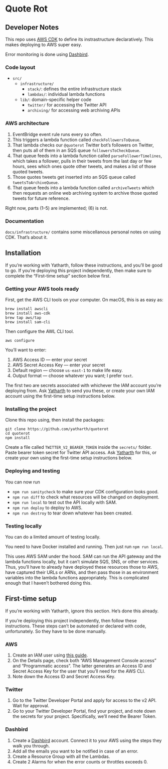 # Quote Rot


## Developer Notes

This repo uses [AWS CDK][cdk] to define its instrastructure declaratively. This makes deploying to AWS super easy.

Error monitoring is done using [Dashbird][dashbird].


### Code layout

- `src/`
    - `infrastructure/`
      - `stack/`: defines the entire infrastructure stack
      - `lambdas/`: individual lambda functions
    - `lib/`: domain-specific helper code
      - `twitter/` for accessing the Twitter API
      - `archiving/` for accessing web archiving APIs


### AWS architecture

1. EventBridge event rule runs every so often.
2. This triggers a lambda function called `checkFollowersToQueue`.
3. That lambda checks our `@quoterot` Twitter bot’s followers on Twitter, then puts all of them in an SQS queue `followersToCheckQueue`.
4. That queue feeds into a lambda function called `parseFollowerTimelines`, which takes a follower, pulls in their tweets from the last day or few hours, sees which ones quote other tweets, and makes a list of those quoted tweets.
5. Those quotes tweets get inserted into an SQS queue called `tweetsToArchiveQueue`.
6. That queue feeds into a lambda function called `archiveTweets` which then requests an online web archiving system to archive those quoted tweets for future reference.

Right now, parts (1–5) are implemented; (6) is not.


### Documentation

`docs/infrastructure/` contains some miscellanous personal notes on using CDK. That’s about it.



## Installation

If you’re working with Yatharth, follow these instructions, and you’ll be good to go. If you’re deploying this project independently, then make sure to complete the “First-time setup” section below first.


### Getting your AWS tools ready

First, get the AWS CLI tools on your computer. On macOS, this is as easy as:

```shell
brew install awscli
brew install aws-cdk
brew tap aws/tap
brew install sam-cli
```

Then configure the AWL CLI tool.

```shell
aws configure
```

You’ll want to enter:

1. AWS Access ID — enter your secret
2. AWS Secret Access Key — enter your secret
3. Default region — choose `us-east-1` to make life easy.
4. Output format — choose whatever you want; I prefer `text`.

The first two are secrets associated with whichever the IAM account you’re deploying from. Ask [Yatharth][yatharthemail] to send you these, or create your own IAM account using the first-time setup instructions below.


### Installing the project

Clone this repo using, then install the packages:

```shell
git clone https://github.com/yatharth/quoterot
cd quoterot 
npm install
```

Create a file called `TWITTER_V2_BEARER_TOKEN` inside the `secrets/` folder. Paste bearer token secret for Twitter API access. Ask [Yatharth][yatharthemail] for this, or create your own using the first-time setup instructions below.


### Deploying and testing

You can now run

* `npm run sanitycheck` to make sure your CDK configuration looks good.
* `npm run diff` to check what resources will be changed on deployment.
* `npm run local` to test out the API locally with SAM.
* `npm run deploy` to deploy to AWS.
* `npm run destroy` to tear down whatever has been created.


### Testing locally 

You can do a limited amount of testing locally. 

You need to have Docker installed and running. Then just run `npm run local`.

This uses AWS SAM under the hood. SAM can run the API gateway and the lambda functions locally, but it can’t simulate SQS, SNS, or other services. Thus, you’ll have to already have deployed these resources those to AWS, have captured their URLs or ARNs, and then pass those in as environment variables into the lambda functions appropriately. This is complicated enough that I haven’t bothered doing this.



## First-time setup

If you’re working with Yatharth, ignore this section. He’s done this already.

If you’re deploying this project independently, then follow these instructions. These steps can’t be automated or declared with code, unfortunately. So they have to be done manually.


### AWS

1. Create an IAM user using [this guide](https://docs.aws.amazon.com/IAM/latest/UserGuide/getting-started_create-admin-group.html).
2. On the Details page, check both “AWS Management Console access” and “Programmatic access”. The latter generates an Access ID and Secret Access Key for the user that you’ll need for the AWS CLI.
3. Note down the Access ID and Secret Access Key.


### Twitter

1. Go to the Twitter Developer Portal and apply for access to the v2 API. Wait for approval.
2. Go to your Twitter Developer Portal, find your project, and note down the secrets for your project. Specifically, we’ll need the Bearer Token.


### Dashbird

1. Create a [Dashbird][dashbird] account. Connect it to your AWS using the steps they walk you through.
2. Add all the emails you want to be notified in case of an error.
3. Create a Resource Group with all the Lambdas.
4. Create 2 Alarms for when the error counts or throttles exceeds 0.


[cdk]: https://aws.amazon.com/cdk/
[dashbird]: https://dashbird.io
[yatharthemail]: mailto:yatharth999@gmail.com
